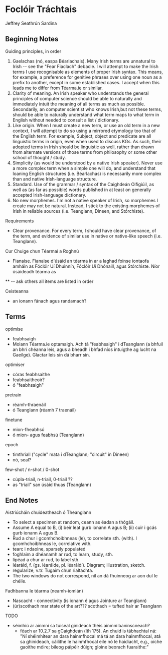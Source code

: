 # Foclóir Tráchtais
Jeffrey Seathrún Sardina

## Beginning Notes
Guiding principles, in order
1. Gaelachas (nó, easpa Béarlachais). Many Irish terms are unnatural to Irish -- see the "Fear Fiaclach" debacle. I will attempt to make the Irish terms I use recognisable as elements of proper Irish syntax. This means, for example, a preference for genitive phrases over using one noun as a prefix to another, except in some established cases. I accept when this leads me to differ from Téarma.ie or similar.
2. Clarity of meaning. An Irish speaker who understands the general principles of computer science should be able to naturally and immediately intuit the meaning of all terms as much as possible. Secondarily, an computer scientist who knows Irish,but not these terms, should be able to naturally understand what term maps to what term in English without needed to consult a list / dictionary. 
3. Like origin. When I must create a new term, or use an old term in a new context, I will attempt to do so using a mirrored etymology too that of the English term. For example, Subject, object and predicate are all linguistic terms in origin, even when used to discuss KGs. As such, their adopted terms in Irish should be linguistic as well, rather than drawn from alternate versions of those terms from philosophy or some other school of thought / study.
4. Simplicity (as would be understood by a native Irish speaker). Never use a more complex term when a simple one will do, and understand that loaning English structures (i.e. Béarlachas) is necessarily more complex than and native Irish-language structure.
5. Standard. Use of the grammar / syntax of the Caighdeán Oifigiúil, as well as (as far as possible) words published in at least on generally accepted Irish-language dictionary.
6. No new morphemes. I'm not a native speaker of Irish, so morphemes I create may not be natural. Instead, I stick to the existing morphemes of Irish in reliable sources (i.e. Teanglann, Dineen, and Stórchiste).

Requirements
- Clear provenance. For every term, I should have clear provenance, of the term, and evidence of similar use in native or native-like speech (i.e. Teanglann).

Cur Chuige chun Téarmaí a Roghnú
- Fianaise. Fianaise d'úsáid an téarma in ar a laghad foinse iontaofa amháin as Fóclóir Uí Dhuinnín, Fóclóir Uí Dhónaill, agus Stórchiste. Níor úsáideadh téarma as 

** -- ask others
all items are listed in order

Ceisteanna
- an ionann fánach agus randamach?

## Terms
<!-- Machine Learning
- foghlaim na meaisíní
- meaisínfhoghlaim -->

<!-- Transfer Learning
- tras-fhoghlaim
- no official term. as "tras" is an established (Productive) prefix in Irish, it is used with the word for learning (foghlaim). The dash is maintained for clarity. -->

<!-- Knowledge Graph, KG
- Graf Eolais, GE
- no official translation. Term is constructed from graf (graph) and eolas (knowledge). -->

<!-- database
- bunachar sonraí
- established term in wide use. The full term only appears on Téarma / Foclóir, but I see no reason to object to its construction in this manner. Bunachar (base) has been used for information / data / etc for a while, so I amhappy to accept it in particular as well. -->

<!-- subject
- Ainmní
- This is the grammatical term. As triples are made as analogies to sentences, I believe using the grammatical term is appropriate in Irish as it is in English. -->

<!-- object
- Cuspóir
- This is the grammatical term. As triples are made as analogies to sentences, I believe using the grammatical term is appropriate in Irish as it is in English. -->

<!-- predicate
-  Faisnéis
- This is the grammatical term. As triples are made as analogies to sentences, I believe using the grammatical term is appropriate in Irish as it is in English. -->

<!-- triple
- Abairt thriarach
- Triarach is listed as a noun on Téarma, as well as an adj. This is attested in Dineen as "of or belonging to three persons or things" as an adj. Teanglann lists it as an adjective only. I therefore reject it as a substantive term. Instead, using again the triple = sentence analogy, I translate this as a "statement of three parts", or "abairt thriarach". I believe that that may be acceptable to simplify to "abairt" where context is clear. -->

<!-- directed
- dírithe
- Teanglann -->

<!-- labelled
- le lipéad
- src: TODO -->

<!-- relation, edge **
- ceangal.
- Ceangal seems to be more used as a tie, whereas ceangaltas is specifically noted in Ó Dónaill and Dineen as a connection. However, Ceangal is also noted in the English-Irish Dictionary as a connection between things (https://www.teanglann.ie/ga/eid/connection). Finally, ceangal is specifically noted as being (a tie / bond, if not always a "connection") between two things in general. As such, it is likely safe to use, but should be asked about further. 
- This us used in both contexts (of items that were already synonymous in English). I think the single term sufices, as I do not draw a distinction based on it -->

<!-- node
- Nód
- on Teanglann for mathematical use. -->

<!-- data
- sonraí (plural)
- on Teanglann and in wide use. -->

<!-- network
- líonra (o Teanglann / Dineen and in common use in that regard) -->

<!-- hyperparameter
- hipear-pharaiméadar
- not in any database. However, Ó Dónaill as "paraiméadar" (parameter) and "hipear-", which immediately imply a term. The dash is maintained for clarity. -->

<!-- hyperparameter search
- cuardach hipear-pharaiméadar
- toisc go bhfuil níos mó ná hipear-pharaiméadar amháin á chuardach -->

<!-- model (ML)
- samhail
- Téarma lists variousn versions usingg the root samhail, includiding "samhail" and "samhaltán". Foclóir also notes "múnla". However, Teanglann has "múnla" as a mold (for metalwork) as so I reject that. Further, Teanglann has "samhaltán" as an emblem or symbol, and "samhail" as "Likeness, semblance, similitude.". Dineen has "samhlachas" as a sample or pattern type (which may be useful as a term in the thesis). Dineen has "samhail" as a reproduction or copy and does not have "samhaltán" -- as such, I accept "samhail". -->

<!-- embedding (process)
- leabú
- Ó Dónall has leabaigh (for physicaly embedding). However, as this is also the origin of "embed" in Eng, and as it si direcrtly analagous to embedding an idea in a (non-physical) vector space, I accept it. -->

<!-- embedding (the vector)
- leabú
- verbal noun go brrrr. -->

<!-- vector
- veicteoir
- Teanglann, leis an mbrí ceannan céanna -->

<!-- latent
- folaigh
- from ns folach, on Teanglann with this meaning -->

<!-- feature
- airí
- idir tréith, gná, agus airí (ar Teanglann). Is ionann tréíth agus tréith duine, nach ionann agus "feature" staitisiticiúil. Tá "gné" rud beag níos cosúla le "sórt" nó "saghas", rud a fháganns "airí" mar rogha. -->

<!-- ontology
- ointeolaíocht 
- Teanglann -->

<!-- Knowledge Graph Embedding (KGE) (process)
- Leabú Graif Eolais (LGE)
- úsáidtear an ginideach uatha toisc leabú a bheith déanta ar ghraf amháin chuile uair -->

<!-- Knowledge Graph Embeddings (KGEs) (vectors)
- Leabuithe (Graif Eolais) (LGE-anna)
- úsáidtear an ginideach uatha toisc na leabuithe a bheith ann do ghraf amháin -->

<!-- Knowledge Graph Embedding Model (KGEM)
- Samhail Leabaithe Graif Eolais (SLGE)
- an bhfuil an sraith focail ginideacha sin i gceart? TODO -->

<!-- dimension
- toise (Ó Dónall). This  is one of several terms that could be "dimension" in the sense here, but is the most commonly used one (see Foclóir, Téarma) and one to which I can raise no objection. -->

<!-- dimensionality
- none (use a phrase with toise)
- Téarma has "toiseacht"; my intuition had been "toisíocht". Neither is attested in Teanglann or Foclóir. I opt instead to not use this term. In all cases (i.e. high dimensionality) it can be expressed using toise (or its genitive). -->

<!-- counterexample
- frith-shampla
- ó frith (counter) agus sample (example) -->

<!-- negative (adj; of number)
- diúltach
- Teanglann -->

<!-- positive (adj; of number)
- deimhneach
- Teanglann (agus ar Foclóir chomh maith) -->

<!-- sample (noun)
- sample
- Teanglann, Stórchiste -->

<!-- sample (verb)
- sampláil, sampla a thógáil
- Teanglann -->

<!-- sampler
- samplóir 
- Teanglann -->

<!-- negative sampler
- frith-shamplóir
- as frith- agus samplóir (ar Teanglann) -->

<!-- negative sample (noun; as in negative sampling)
- frith-shampla
- as frith- agus sampla (ar Teanglann) -->

<!-- random
- randamach
- Stórchiste -->

<!-- Random sample
- sampla fánach
- díreach ar Teanglann (nach ionann agus sampla randamach ar Foclóir / ar Téarma) -->

<!-- positive (noun; not a negative sample)
- fíor-abairt (thriarach) -->

<!-- score
- scór
- Teanglann (i gcomhthéacs cluichí) -->

<!-- plausibility
- inchreidteacht
- Teanglann -->

<!-- plausibility score (nach ionann agus probability)
- scór inchreidteachta
- ó scór agus inchreidteacht -->

<!-- probability
- dóchúlacht
- Teanglann -->

<!-- set
- tacar
- Teanglann -->

<!-- train (on the training set)
- traenáil
- Teanglann -->

<!-- test (i.e. with the test set)
- teisteáil
- Teanglann -->

<!-- validate (i.e. with the validation set)
- deimhnigh
- Teanglann -->

<!-- training (noun; the process)
- traenáil
- vn of traenáil -->

<!-- testing (noun; the process)
- teisteáil
- vn of traenáil -->

<!-- validation (noun; the process)
- deimhniú
- vn of deimhnigh -->

<!-- evaluate (either testing or validation)
- measúnaigh
- Teanglann -->

<!-- evaluation (either testing or validation)
- measúnú
- Teanglann -->

<!-- training set
- tacar traenála
- ó "tacar" agus "traenáil" -->

<!-- testing set
- tacar teisteála
- ó "tacar" agus "teisteáil" -->

<!-- validation set
- tacar deimhnithe
- ó "tacar" agus "deimhnigh" -->

<!-- literature (i.e. "the KGEM literature")
- litríocht
- Teanglann (Ó Dónaill, Foclóir G-G) -->

<!-- neural (adj)
- néarach
- Teanglann -->

<!-- neural network (NN)
- líonra néarach
- ó líonra agus néarach -->

<!-- function
- feidhm
- Teanglann -->

<!-- sigmoid (adj)
- siogmóideach
- ó siogma (sigma) agus -óideach (-oid) ar Teanglann -->

<!-- layer (in NN)
- ciseal
- téarma eolaíochta ar Teanglann (agus in Dineen)  -->

<!-- dense layer
- ciseal lán-cheangailte
- ó ciseal (layer), lá- (fully), agus ceangailte (connected) -->

<!-- dropout layer
- ciseal nialas
- ó ciseal (layer) agus nialas (zeroes; g.p.) -->

<!-- architecture
- dearadh (m.sh. dearadh néarach)
- roghnaíodh é seo seachas "ailtireacht" toisc léireachta -->

<!-- assumption
- foshuíomh
- Teanglann (feallsúnacht). Ach chuile sheans gur leor "cuirtear i gcás / beirtear leis" seachas é seo. -->

<!-- structure
- struchtúr
- Teanglann -->

<!-- alignment
- ailíniú
- Teanglann -->

<!-- structural alignment
- ailíniú struchtúr -->

<!-- coefficient
- comhéifeacht
- Teanglann -->

<!-- correlation
- comhchoibhneas
- Teanglann -->

<!-- loss (the value)
- pionós ?
- Teanglann -->

<!-- loss functions
- feidhm phionóis
- tá "caillfheidhm" ar Téarma.ie. Ach is ionann "caill" agus rud in amú, seachas saghas "loss / penalyt" an Bhéarla. Is fearr liom chomh-chosúlacht a dhéanamh le "pionós" chun téarma nua a chruthú. Ag an am céanna, is féidir an tuiseal ginideach a úsáid seachas ainmní a chur ina rámh-fhocal. Sin le rá faidhm + pionóis -> feidhm phionóis. -->

<!-- connectivity
- cé chomh ceangailte (is atá rud, srl)
- níl focal ann i dTeanglann ná in Dineen. -->

<!-- dense
- dlúth
- Teanglann -->

<!-- sparse
- éadlús
- tearc (nó gann)
- Teanglann
    - Tá iasc tearc i mbliana, fish are scarce this year.
    - Is tearc duine a casadh orm, I met very few people. 
    - Chuir sé an síol go gann, he sowed the seed thinly.  -->

<!-- degree
- céim
- úsáidte i gcásanna áirithe (cosúil leis an gcás seo) ar Teanglann -->

<!-- frequency (of edge)
- minicíocht
- Teanglann -->

<!-- co-frequency
- cóimhinicíocht
- ó "comh-" agus "minicíocht" -->

<!-- framework
- creatlach
- Teanglann (i gcomhthéacsanna cosúla leis an gcomhthéacs seo) -->

<!-- Structural Alignment Hypothesis
- Hipitéis faoi Ailiniú Struchtúir
- Hipitéis Ailinithe Struchtúir ? TODO -->

<!-- Structural Alignment Framework
- Creatlach Ailinithe Struchtúir -->

<!-- simulation
- insamhail (ionsamhail?)
- Teanglann -->

<!-- unseen (hyperparameter, KG, etc)
- neamh-fheicthe
- ó "neamh-" (non) agus feicthe (seen) -->

<!-- input
- ionchur
- Teanglann -->

<!-- output
- aschur
- Teanglann -->

<!-- query
- ceist
- Teanglann -->

<!-- link prediction (the task)
- réamhinsint nasc (an task)
- not in any database. However, réámhinsint (prediction) and nasc (link) both exist, and direcctly imply a term. -->

<!-- link prediction query
- ceist réamhinsinte naisc
- ní bhaineann sé ach le nasc amháin; mar sin, ginideach uatha seachas iolra anseo -->

<!-- label (of node, edge)
- lipéad
- Teaglann -->

<!-- mapping (structure-to-performance mapping)
- mapa
- Teanglann. Tá an téarma seo an-ghinearálta, agus mar sin bha cheart a rá gur sórt ghearrúcháin é ar "líonra comhfhreagairte" nó mar sin -->

<!-- state of the art (noun))
- scoth na réimse
-  ó scoth agus réimse -->

<!-- correlation
- comhghaolúchán
- Stórchiste -->

<!-- distribution
- dáileadh
- Stórchiste -->

<!-- histogram
- histeagram -->

<!-- median (noun)
- airmheán
- Teanglann -->

<!-- learning rate
- ráta foghlama
- ó ráta (rate) agus foghlaim (learning) ar Teanglann -->

<!-- batch
- fo-thacar (traenála, srl)
- tá "baisc" ar Téarma.ie, ach ní leir ó Teanglann go mba cheart an focal seo a úsáid sa gcomhtéacs sin. Ach, toisc gur fo-thacar chuile "batch" den tacar traenála (srl), measaim go mbeadh fo-thacar traenála / teisteála / serl ceart go leor. Agus i bhfad níos éasca a thuiscint, is dócha. Tagann "fo-" agus "tacar" as Teanglann. -->

<!-- batch size
- méid na bhfo-thacar (traenála, srl)
- ó fo-thacar thuas -->

<!-- regularise
- tabhair chun rialtachta
- Teanglann -->

<!-- regulariser
- córas rialtachta
- ó rialtacht (regularity) ar Teanglann. -->

<!-- regularisation
- tabhairt chun rialtachta -->

optimise
- feabhsaigh
- Molann Téarma.ie optamaigh. Ach tá "feabhsaigh" i dTeanglann (a bhfuil an bhrí chéanna leis, agus a bheadh i bhfad níos intuigthe ag lucht na Gaeilge). Glactar leis sin dá bharr sin.

optimiser
- córas feabhsaithe 
- feabhsaitheoir?
- ó "feabhsaigh"

pretrain
- réamh-thraenáil
- ó Teanglann (réamh 7 traenáil)

finetune
- mion-fheabhsú
- ó mion- agus feabhsú (Teanglann)

epoch
- timthriall ("cycle" mata i dTeanglann; "circuit" in Dineen)
- nó, seal?

few-shot / n-shot / 0-shot
- cúpla-triail, n-triail, 0-triail ??
- as "triail" san úsáid thuas (Teanglann)

## End Notes
Aistriúcháin chuideatheach ó Theanglann
* To select a specimen at random, ceann as éadan a thógáil. 
* Assume A equal to B, (i) beir leat gurb ionann A agus B; (ii) cuir i gcás gurb ionann A agus B. 
* Rud a chur i gcomhchoibhneas (le), to correlate sth. (with). I gcomhchoibhneas le, correlative with. 
* tearc i ndaoine, sparsely populated
* foghlaim a dhéanamh ar rud, to learn, study, sth. 
* lipéad a chur ar rud, to label sth. 
* léaráid, f. (gs. léaráide, pl. léaráidí). Diagram; illustration, sketch. 
* regularize, v.tr. Tugaim chun rialtachta.
* The two windows do not correspond, níl an dá fhuinneog ar aon dul le chéile. 

Fadhbanna le téarma (neamh-iomlán)
* Nascacht - connectivity (is ionann é agus Jointure ar Teanglann)
* (úr)scothach mar state of the art??? scothach = tufted hair ar Teanglann

TODO
* séimhiú ar ainmní sa tuiseal ginideach théis ainmní baninscneach?
    * féach ar 10.2.7 sa gCaighdeán (lth 175). An chuid is tábhachtaí ná: "Ní shéimhítear an dara hainmfhocal má tá an dara hainmfhocal, atá sa ghinideach, cáilithe le hainmfhocal eile nó le haidiacht, e.g., oíche gaoithe móire; bileog páipéir dúigh; gloine beorach fuaraithe:"
